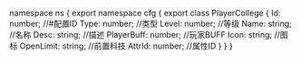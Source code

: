 namespace ns {
	export namespace cfg {
		export class PlayerCollege {
			Id: number;		//#配置ID
			Type: number;		//类型
			Level: number;		//等级
			Name: string;		//名称
			Desc: string;		//描述
			PlayerBuff: number;		//玩家BUFF
			Icon: string;		//图标
			OpenLimit: string;		//前置科技
			AttrId: number;		//属性ID
		}
	}
}